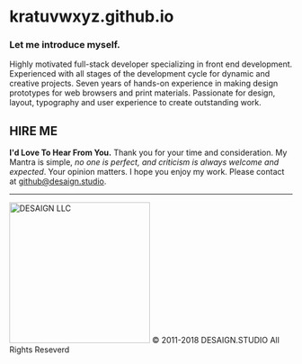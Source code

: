# kratuvwxyz.github.io

### Let me introduce myself.

Highly motivated full-stack developer specializing in front end development. Experienced with all stages of the development cycle for dynamic and creative projects. Seven years of hands-on experience in making design prototypes for web browsers and print materials. Passionate for design, layout, typography and user experience to create outstanding work.

## HIRE ME

**I'd Love To Hear From You.**
Thank you for your time and consideration. My Mantra is simple, *no one is perfect, and criticism is always welcome and expected*. Your opinion matters. I hope you enjoy my work. Please contact at <a href="mailto:github@desaign.studio?Subject=Message from Github">github@desaign.studio</a>.

<hr/>

<img src="https://kratuvwxyz.github.io/assets/images/footer/DESAIGNLLC.svg" alt="DESAIGN LLC" width="250px"/> &copy; 2011-2018 <a href="http://desaign.studio" target="_blank" style="text-decoration:none;">DESAIGN.STUDIO</a> All Rights Reseverd



